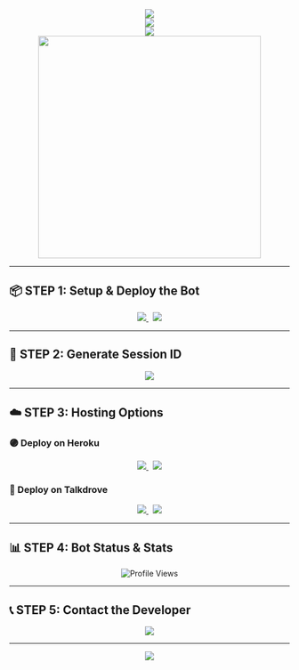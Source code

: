<!-- 🎯 POPKID XTECH – Ultimate WhatsApp Bot README -->

<!-- 🔷 Stylish Intro Divider -->
<div align="center">
  <img src="https://readme-typing-svg.demolab.com?font=Orbitron&size=40&pause=1000&color=00FF7F&center=true&width=950&height=60&lines=▭+▬+▭+▬+🦋+POPKID+XTECH+🦋+▬+▭+▬+▭" />
</div>

<!-- 🔶 Title Banner -->
<div align="center">
  <img src="https://readme-typing-svg.demolab.com?font=Share+Tech+Mono&size=80&pause=800&color=FF69B4&center=true&width=1300&height=140&lines=🔥+POPKID+XTECH+BOT+🔥" />
</div>

<!-- 🧠 Bot Motto -->
<div align="center">
  <img src="https://readme-typing-svg.demolab.com?font=Fira+Code&size=36&pause=1000&color=40E0D0&center=true&width=1100&height=100&lines=The+Ultimate+Stylish+WhatsApp+Bot;Fast+%7C+Smart+%7C+Secure+%7C+Fun" />
</div>

<!-- 🖼️ Channel Image -->
<div align="center">
  <a href="https://whatsapp.com/channel/0029VbB6d0KKAwEdvcgqrH26">
    <img src="https://files.catbox.moe/nzk037.jpg" width="400" />
  </a>
</div>

---

## 📦 STEP 1: Setup & Deploy the Bot

<div align="center">

<a href="https://github.com/Popkiddevs/POPKID-XTECH/fork">
  <img src="https://img.shields.io/badge/🔁%20FORK%20THIS%20REPO-black?style=for-the-badge&logo=github&logoColor=white" />
</a>&nbsp;

<a href="https://www.mediafire.com/file/0r8763dp8axy5ap/ZIPPY-XTECH-main+(4).zip/file">
  <img src="https://img.shields.io/badge/⬇️%20DOWNLOAD%20SOURCE-white?style=for-the-badge&logo=google-drive&logoColor=black" />
</a>

</div>

---

## 🔐 STEP 2: Generate Session ID

<div align="center">

<a href="https://prikinpopkif.onrender.com/pair">
  <img src="https://img.shields.io/badge/🔓%20GET%20SESSION%20ID-white?style=for-the-badge&logo=vercel&logoColor=black" />
</a>

</div>

---

## ☁️ STEP 3: Hosting Options

### 🟣 Deploy on **Heroku**
<div align="center">

<a href="https://signup.heroku.com/">
  <img src="https://img.shields.io/badge/👤%20CREATE%20HEROKU%20ACCOUNT-red?style=for-the-badge&logo=heroku&logoColor=white" />
</a>&nbsp;

<a href="https://tinyurl.com/yc3ae75m">
  <img src="https://img.shields.io/badge/🚀%20DEPLOY%20TO%20HEROKU-green?style=for-the-badge&logo=heroku&logoColor=white" />
</a>

</div>

### 🧡 Deploy on **Talkdrove**
<div align="center">

<a href="https://host.talkdrove.com/auth/signup?ref=F3E97634">
  <img src="https://img.shields.io/badge/📝%20SIGNUP%20FOR%20TALKDROVE-grey?style=for-the-badge&logo=talkdrove&logoColor=white&labelColor=black" />
</a>&nbsp;

<a href="https://host.talkdrove.com/dashboard/select-bot/prepare-deployment?botId=53" target="_blank">
  <img src="https://img.shields.io/badge/🔥%20DEPLOY%20TO%20TALKDROVE-orange?style=for-the-badge&logo=talkdrove&logoColor=orange&labelColor=black" />
</a>

</div>

---

## 📊 STEP 4: Bot Status & Stats

<div align="center">

<img src="https://komarev.com/ghpvc/?username=popkiddevs&style=for-the-badge&color=blue" alt="Profile Views" />

</div>

---

## 📞 STEP 5: Contact the Developer

<div align="center">

<a href="https://wa.me/+254111385747">
  <img src="https://img.shields.io/badge/💬%20CHAT%20WITH%20DEV-25D366?style=for-the-badge&logo=whatsapp&logoColor=white" />
</a>

</div>

---

<!-- 🌈 Thank You Footer -->
<div align="center" style="margin-top: 0;">
  <img src="https://readme-typing-svg.demolab.com?font=Source+Code+Pro&size=34&pause=1000&color=FFA500&center=true&width=1000&height=65&lines=🙏+Thanks+for+using+POPKID+XTECH+Bot+❤️" />
</div>
